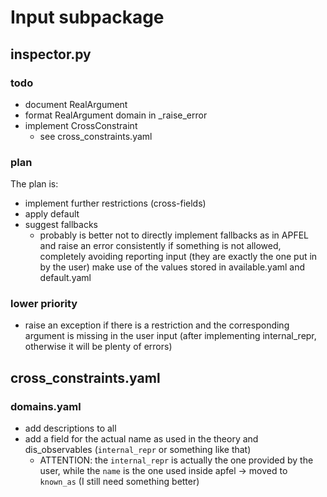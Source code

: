 # Input subpackage

## inspector.py

### todo

- document RealArgument
- format RealArgument domain in _raise_error
- implement CrossConstraint
  - see cross_constraints.yaml

### plan

The plan is:
   - implement further restrictions (cross-fields)
   - apply default
   - suggest fallbacks
       - probably is better not to directly implement fallbacks as in APFEL and
         raise an error consistently if something is not allowed, completely
         avoiding reporting input (they are exactly the one put in by the user)
make use of the values stored in available.yaml and default.yaml

### lower priority

- raise an exception if there is a restriction and the corresponding argument
  is missing in the user input (after implementing internal_repr, otherwise
  it will be plenty of errors)


## cross_constraints.yaml

### domains.yaml

- add descriptions to all
- add a field for the actual name as used in the theory and dis_observables
  (`internal_repr` or something like that)
  - ATTENTION: the `internal_repr` is actually the one provided by the user, while
    the `name` is the one used inside apfel
    -> moved to `known_as` (I still need something better)
